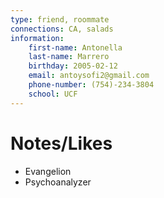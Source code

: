 ```yaml
---
type: friend, roommate
connections: CA, salads
information:
	first-name: Antonella 
	last-name: Marrero 
	birthday: 2005-02-12 
	email: antoysofi2@gmail.com 
	phone-number: (754)-234-3804 
	school: UCF
---
```

# Notes/Likes
- Evangelion
- Psychoanalyzer
